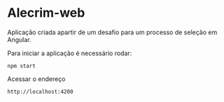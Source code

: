 # Alecrim-web

Aplicação criada apartir de um desafio para um processo de seleção em Angular.

Para iniciar a aplicação é necessário rodar:

`npm start`

Acessar o endereço 

`http://localhost:4200`

